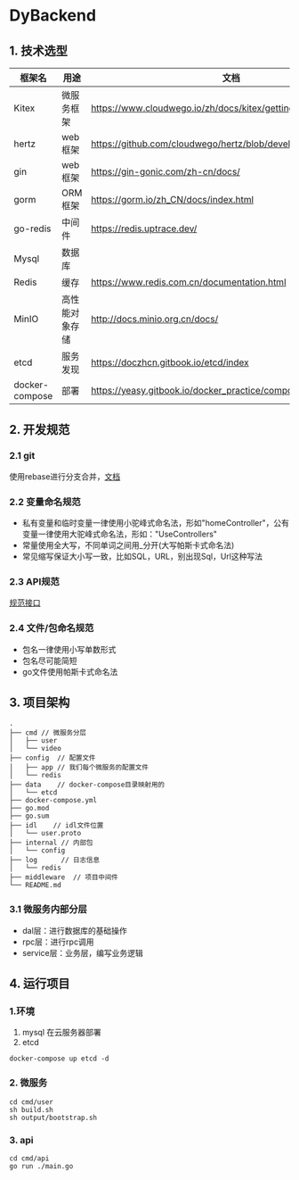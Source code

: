 # DyBackend

## 1. 技术选型

| 框架名            | 用途      | 文档                                                            |
|----------------|---------|---------------------------------------------------------------|
| Kitex          | 微服务框架   | https://www.cloudwego.io/zh/docs/kitex/getting-started/       | 
| hertz          | web框架   | https://github.com/cloudwego/hertz/blob/develop/README_cn.md  |
| gin            | web框架   | https://gin-gonic.com/zh-cn/docs/                             |
| gorm           | ORM框架   | https://gorm.io/zh_CN/docs/index.html                         |
| go-redis       | 中间件     | https://redis.uptrace.dev/                                    |
| Mysql          | 数据库     ||
| Redis          | 缓存      | https://www.redis.com.cn/documentation.html                   |
| MinIO          | 高性能对象存储 | http://docs.minio.org.cn/docs/                                |
| etcd           | 服务发现    | https://doczhcn.gitbook.io/etcd/index                         |
| docker-compose | 部署      | https://yeasy.gitbook.io/docker_practice/compose/compose_file |



## 2. 开发规范

### 2.1 git

使用rebase进行分支合并，[文档](https://git-scm.com/book/zh/v2/Git-%E5%88%86%E6%94%AF-%E5%8F%98%E5%9F%BA)
### 2.2 变量命名规范
- 私有变量和临时变量一律使用小驼峰式命名法，形如"homeController"，公有变量一律使用大驼峰式命名法，形如："UseControllers"
- 常量使用全大写，不同单词之间用_分开(大写帕斯卡式命名法)
- 常见缩写保证大小写一致，比如SQL，URL，别出现Sql，Url这种写法
### 2.3 API规范
[规范接口](https://www.apifox.cn/apidoc/shared-09d88f32-0b6c-4157-9d07-a36d32d7a75c/api-50707523)
### 2.4 文件/包命名规范
- 包名一律使用小写单数形式
- 包名尽可能简短
- go文件使用帕斯卡式命名法

## 3. 项目架构

```text
.
├── cmd // 微服务分层
│   ├── user
│   └── video
├── config  // 配置文件
│   ├── app // 我们每个微服务的配置文件
│   └── redis
├── data    // docker-compose目录映射用的
│   └── etcd  
├── docker-compose.yml
├── go.mod
├── go.sum
├── idl    // idl文件位置
│   └── user.proto
├── internal // 内部包
│   └── config
├── log      // 日志信息
│   └── redis
├── middleware  // 项目中间件
└── README.md
```
### 3.1 微服务内部分层
- dal层：进行数据库的基础操作
- rpc层：进行rpc调用
- service层：业务层，编写业务逻辑

## 4. 运行项目
### 1.环境
1. mysql 在云服务器部署
2. etcd 
```shell
docker-compose up etcd -d 
```

### 2. 微服务
```shell
cd cmd/user
sh build.sh
sh output/bootstrap.sh
```

### 3. api
```shell
cd cmd/api
go run ./main.go
```

